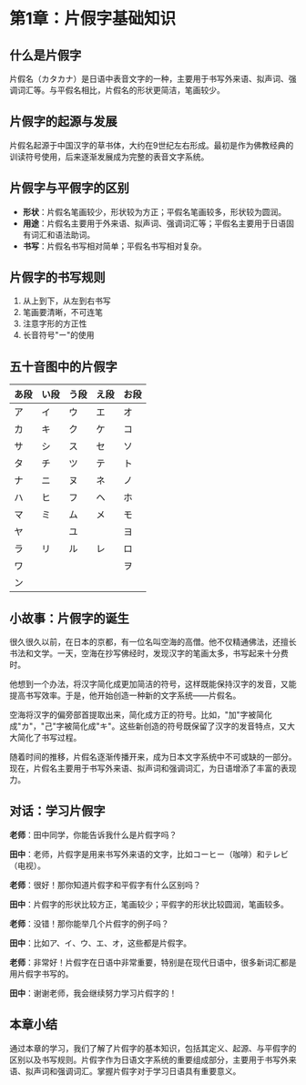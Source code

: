 # 第1章：片假字基础知识

## 什么是片假字

片假名（カタカナ）是日语中表音文字的一种，主要用于书写外来语、拟声词、强调词汇等。与平假名相比，片假名的形状更简洁，笔画较少。

## 片假字的起源与发展

片假名起源于中国汉字的草书体，大约在9世纪左右形成。最初是作为佛教经典的训读符号使用，后来逐渐发展成为完整的表音文字系统。

## 片假字与平假字的区别

- **形状**：片假名笔画较少，形状较为方正；平假名笔画较多，形状较为圆润。
- **用途**：片假名主要用于外来语、拟声词、强调词汇等；平假名主要用于日语固有词汇和语法助词。
- **书写**：片假名书写相对简单；平假名书写相对复杂。

## 片假字的书写规则

1. 从上到下，从左到右书写
2. 笔画要清晰，不可连笔
3. 注意字形的方正性
4. 长音符号"ー"的使用

## 五十音图中的片假字

| あ段 | い段 | う段 | え段 | お段 |
|------|------|------|------|------|
| ア   | イ   | ウ   | エ   | オ   |
| カ   | キ   | ク   | ケ   | コ   |
| サ   | シ   | ス   | セ   | ソ   |
| タ   | チ   | ツ   | テ   | ト   |
| ナ   | ニ   | ヌ   | ネ   | ノ   |
| ハ   | ヒ   | フ   | ヘ   | ホ   |
| マ   | ミ   | ム   | メ   | モ   |
| ヤ   |      | ユ   |      | ヨ   |
| ラ   | リ   | ル   | レ   | ロ   |
| ワ   |      |      |      | ヲ   |
| ン   |      |      |      |      |

## 小故事：片假字的诞生

很久很久以前，在日本的京都，有一位名叫空海的高僧。他不仅精通佛法，还擅长书法和文学。一天，空海在抄写佛经时，发现汉字的笔画太多，书写起来十分费时。

他想到一个办法，将汉字简化成更加简洁的符号，这样既能保持汉字的发音，又能提高书写效率。于是，他开始创造一种新的文字系统——片假名。

空海将汉字的偏旁部首提取出来，简化成方正的符号。比如，"加"字被简化成"カ"，"己"字被简化成"キ"。这些新创造的符号既保留了汉字的发音特点，又大大简化了书写过程。

随着时间的推移，片假名逐渐传播开来，成为日本文字系统中不可或缺的一部分。现在，片假名主要用于书写外来语、拟声词和强调词汇，为日语增添了丰富的表现力。

## 对话：学习片假字

**老师**：田中同学，你能告诉我什么是片假字吗？

**田中**：老师，片假字是用来书写外来语的文字，比如コーヒー（咖啡）和テレビ（电视）。

**老师**：很好！那你知道片假字和平假字有什么区别吗？

**田中**：片假字的形状比较方正，笔画较少；平假字的形状比较圆润，笔画较多。

**老师**：没错！那你能举几个片假字的例子吗？

**田中**：比如ア、イ、ウ、エ、オ，这些都是片假字。

**老师**：非常好！片假字在日语中非常重要，特别是在现代日语中，很多新词汇都是用片假字书写的。

**田中**：谢谢老师，我会继续努力学习片假字的！

## 本章小结

通过本章的学习，我们了解了片假字的基本知识，包括其定义、起源、与平假字的区别以及书写规则。片假字作为日语文字系统的重要组成部分，主要用于书写外来语、拟声词和强调词汇。掌握片假字对于学习日语具有重要意义。